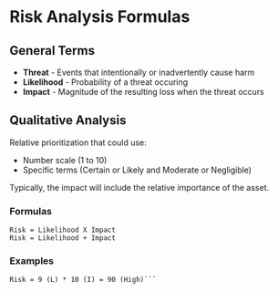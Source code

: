 # Risk Analysis Formulas
## General Terms
- **Threat** - Events that intentionally or inadvertently cause harm
- **Likelihood** - Probability of a threat occuring
- **Impact** - Magnitude of the resulting loss when the threat occurs
## Qualitative Analysis
Relative prioritization that could use:
- Number scale (1 to 10)
- Specific terms (Certain or Likely and Moderate or Negligible)

Typically, the impact will include the relative importance of the asset.
### Formulas
```
Risk = Likelihood X Impact
Risk = Likelihood + Impact
```
### Examples
```Risk = 1 (L) + 5 (I) = 6 (Medium)
Risk = 9 (L) * 10 (I) = 90 (High)```
